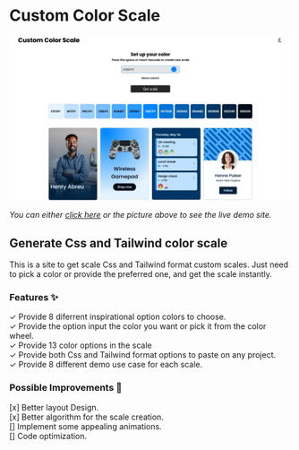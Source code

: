 # Custom Color Scale

[![project screenshot](./assets/images/screenshot.jpg)](https://gregorim04.github.io/custom-color-scale/)

_You can either [click here](https://gregorim04.github.io/custom-color-scale/) or the picture above to see the live demo site._

## Generate Css and Tailwind color scale 
This is a site to get scale Css and Tailwind format custom scales. Just need to pick a color or provide the preferred one, and get the scale instantly. 

### Features :sparkles:
&check; Provide 8 diferrent inspirational option colors to choose. <br>
&check; Provide the option input the color you want or pick it from the color wheel. <br>
&check; Provide 13 color options in the scale <br>
&check; Provide both Css and Tailwind format options to paste on any project. <br>
&check; Provide 8 different demo use case for each scale. <br>

### Possible Improvements :dart:
[x] Better layout Design. <br>
[x] Better algorithm for the scale creation. <br>
[] Implement some appealing animations. <br>
[] Code optimization. <br>